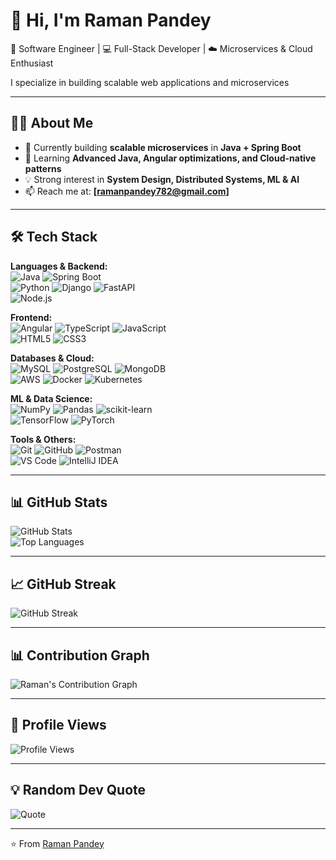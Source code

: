 # 👋 Hi, I'm Raman Pandey  

🚀 Software Engineer | 💻 Full-Stack Developer | ☁️ Microservices & Cloud Enthusiast  

I specialize in building scalable web applications and microservices

---

## 🧑‍💻 About Me  
- 🔭 Currently building **scalable microservices** in **Java + Spring Boot**  
- 🌱 Learning **Advanced Java, Angular optimizations, and Cloud-native patterns**  
- 💡 Strong interest in **System Design, Distributed Systems, ML & AI**  
- 📫 Reach me at: **[ramanpandey782@gmail.com]**    

---

## 🛠️ Tech Stack  

**Languages & Backend:**  
![Java](https://img.shields.io/badge/Java-ED8B00?style=flat&logo=java&logoColor=white) 
![Spring Boot](https://img.shields.io/badge/SpringBoot-6DB33F?style=flat&logo=springboot&logoColor=white)  
![Python](https://img.shields.io/badge/Python-3776AB?style=flat&logo=python&logoColor=white) 
![Django](https://img.shields.io/badge/Django-092E20?style=flat&logo=django&logoColor=white) 
![FastAPI](https://img.shields.io/badge/FastAPI-009688?style=flat&logo=fastapi&logoColor=white)  
![Node.js](https://img.shields.io/badge/Node.js-339933?style=flat&logo=node.js&logoColor=white)

**Frontend:**  
![Angular](https://img.shields.io/badge/Angular-DD0031?style=flat&logo=angular&logoColor=white) 
![TypeScript](https://img.shields.io/badge/TypeScript-3178C6?style=flat&logo=typescript&logoColor=white) 
![JavaScript](https://img.shields.io/badge/JavaScript-ES6+-F7DF1E?style=flat&logo=javascript&logoColor=black)  
![HTML5](https://img.shields.io/badge/HTML5-E34F26?style=flat&logo=html5&logoColor=white) 
![CSS3](https://img.shields.io/badge/CSS3-1572B6?style=flat&logo=css3&logoColor=white)

**Databases & Cloud:**  
![MySQL](https://img.shields.io/badge/MySQL-005C84?style=flat&logo=mysql&logoColor=white) 
![PostgreSQL](https://img.shields.io/badge/PostgreSQL-316192?style=flat&logo=postgresql&logoColor=white) 
![MongoDB](https://img.shields.io/badge/MongoDB-4EA94B?style=flat&logo=mongodb&logoColor=white)  
![AWS](https://img.shields.io/badge/AWS-232F3E?style=flat&logo=amazon-aws&logoColor=white) 
![Docker](https://img.shields.io/badge/Docker-2496ED?style=flat&logo=docker&logoColor=white) 
![Kubernetes](https://img.shields.io/badge/Kubernetes-326CE5?style=flat&logo=kubernetes&logoColor=white)

**ML & Data Science:**  
![NumPy](https://img.shields.io/badge/NumPy-013243?style=flat&logo=numpy&logoColor=white) 
![Pandas](https://img.shields.io/badge/Pandas-150458?style=flat&logo=pandas&logoColor=white) 
![scikit-learn](https://img.shields.io/badge/scikit--learn-F7931E?style=flat&logo=scikit-learn&logoColor=white)  
![TensorFlow](https://img.shields.io/badge/TensorFlow-FF6F00?style=flat&logo=tensorflow&logoColor=white) 
![PyTorch](https://img.shields.io/badge/PyTorch-EE4C2C?style=flat&logo=pytorch&logoColor=white)

**Tools & Others:**  
![Git](https://img.shields.io/badge/Git-F05032?style=flat&logo=git&logoColor=white) 
![GitHub](https://img.shields.io/badge/GitHub-100000?style=flat&logo=github&logoColor=white) 
![Postman](https://img.shields.io/badge/Postman-FF6C37?style=flat&logo=postman&logoColor=white)  
![VS Code](https://img.shields.io/badge/VS%20Code-0078D4?style=flat&logo=visual-studio-code&logoColor=white) 
![IntelliJ IDEA](https://img.shields.io/badge/IntelliJIDEA-000000?style=flat&logo=intellijidea&logoColor=white)
 

---

## 📊 GitHub Stats  

![GitHub Stats](https://github-readme-stats.vercel.app/api?username=Raman-Pandey&show_icons=true&theme=radical)  
![Top Languages](https://github-readme-stats.vercel.app/api/top-langs/?username=Raman-Pandey&layout=compact&theme=radical)  

---

## 📈 GitHub Streak  

![GitHub Streak](https://github-readme-streak-stats.herokuapp.com/?user=Raman-Pandey&theme=radical)  

---

## 📊 Contribution Graph  

![Raman's Contribution Graph](https://github-readme-activity-graph.vercel.app/graph?username=Raman-Pandey&theme=radical)  

---

## 👀 Profile Views  

![Profile Views](https://komarev.com/ghpvc/?username=Raman-Pandey&color=blueviolet&style=flat-square)  

---

## 💡 Random Dev Quote  

![Quote](https://quotes-github-readme.vercel.app/api?type=horizontal&theme=radical)  

---

⭐️ From [Raman Pandey](https://github.com/Raman-Pandey)
